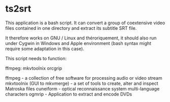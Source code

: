 # ts2srt
This application is a bash script. It can convert a group of coextensive video files contained in one directory and extract its subtitle SRT file.

It therefore works on GNU / Linux and théroriquement, it should also run under Cygwin in Windows and Apple environment (bash syntax might require some adaptation in this case).

This script needs to function:

ffmpeg:
mkvtoolnix
orcgrip

ffmpeg - a collection of free software for processing audio or video stream
mkvtoolnix (GUI to mkvmerge) - a set of tools to create, alter and inspect Matroska files
cuneiform - optical reconnaissance system multi-language characters
ogmrip - Application to extract and encode DVDs
